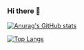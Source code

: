 ### Hi there 👋

<!--
**TooXu/TooXu** is a ✨ _special_ ✨ repository because its `README.md` (this file) appears on your GitHub profile.

Here are some ideas to get you started:

- 🔭 I’m currently working on ...
- 🌱 I’m currently learning ...
- 👯 I’m looking to collaborate on ...
- 🤔 I’m looking for help with ...
- 💬 Ask me about ...
- 📫 How to reach me: ...
- 😄 Pronouns: ...
- ⚡ Fun fact: ...
-->

[![Anurag's GitHub stats](https://github-readme-stats.vercel.app/api?username=TooXu)](https://github.com/anuraghazra/github-readme-stats)

[![Top Langs](https://github-readme-stats.vercel.app/api/top-langs/?username=TooXu&layout=compact)](https://github.com/anuraghazra/github-readme-stats)

